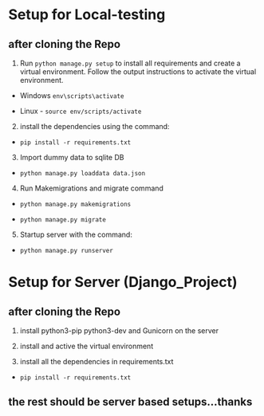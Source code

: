 # Setup for Local-testing 
## after cloning the Repo

1. Run `python manage.py setup` to install all requirements and create a virtual environment. Follow the output instructions to activate the virtual environment.

- Windows `env\scripts\activate`

- Linux - `source env/scripts/activate`


2. install the dependencies using the command:

- `pip install -r requirements.txt`
 
3. Import dummy data to sqlite DB
 
- `python manage.py loaddata data.json`

4. Run Makemigrations and migrate command

- `python manage.py makemigrations`

- `python manage.py migrate`

5. Startup server with the command:

- `python manage.py runserver`



# Setup for Server (Django_Project)
## after cloning the Repo

1. install python3-pip python3-dev and Gunicorn on the server

2. install and active the virtual environment

3. install all the dependencies in requirements.txt

- `pip install -r requirements.txt`

## the rest should be server based setups...thanks